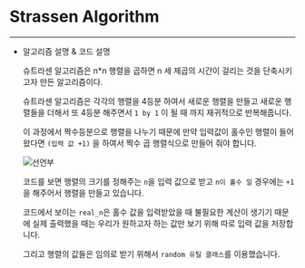 # Strassen Algorithm
- - -
* 알고리즘 설명 & 코드 설명

  슈트라센 알고리즘은 n*n 행렬을 곱하면 n 세 제곱의 시간이 걸리는 것을 단축시키고자 만든 알고리즘이다.
  
  
  슈트라센 알고리즘은 각각의 행렬을 4등분 하여서 새로운 행렬을 만들고 새로운 행렬들을 더해서 또 4등분 해주면서 `1 by 1` 이 될 때 까지 재귀적으로 반복해줍니다.
  
  
  이 과정에서 짝수등분으로 행렬을 나누기 때문에 만약 입력값이 홀수인 행렬이 들어 왔다면 `(입력 값 +1)` 을 하여서 짝수 곱 행렬식으로 만들어 줘야 합니다.
  
  
  ![선언부](https://user-images.githubusercontent.com/80373000/116202043-1e855980-a775-11eb-9252-e030c852bf85.JPG)
  
  
  코드를 보면 행렬의 크기를 정해주는 `n`을 입력 값으로 받고 `n이 홀수 일` 경우에는 `+1`을 해주어서 행렬을 만들고 있습니다.
  
  
  코드에서 보이는 `real_n`은 홀수 값을 입력받았을 때 불필요한 계산이 생기기 때문에 실제 출력했을 때는 우리가 원하고자 하는 값만 보기 위해 따로 입력 값을 저장합니다.
  
  
  그리고 행렬의 값들은 임의로 받기 위해서 `random 유틸 클래스`를 이용했습니다.
  
  
  
